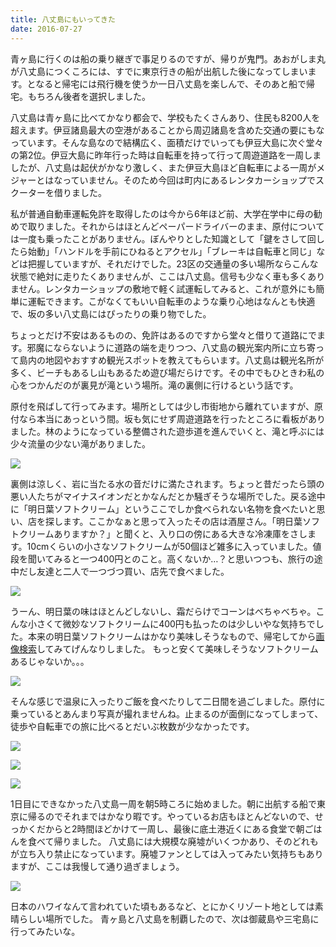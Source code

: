 ```yaml
---
title: 八丈島にもいってきた
date: 2016-07-27
---
```


青ヶ島に行くのは船の乗り継ぎで事足りるのですが、帰りが鬼門。あおがしま丸が八丈島につくころには、すでに東京行きの船が出航した後になってしまいます。となると帰宅には飛行機を使うか一日八丈島を楽しんで、そのあと船で帰宅。もちろん後者を選択しました。

八丈島は青ヶ島に比べてかなり都会で、学校もたくさんあり、住民も8200人を超えます。伊豆諸島最大の空港があることから周辺諸島を含めた交通の要にもなっています。そんな島なので結構広く、面積だけでいっても伊豆大島に次ぐ堂々の第2位。伊豆大島に昨年行った時は自転車を持って行って周遊道路を一周しましたが、八丈島は起伏がかなり激しく、また伊豆大島ほど自転車による一周がメジャーとはなっていません。そのため今回は町内にあるレンタカーショップでスクーターを借りました。

私が普通自動車運転免許を取得したのは今から6年ほど前、大学在学中に母の勧めで取りました。それからはほとんどペーパードライバーのまま、原付については一度も乗ったことがありません。ぼんやりとした知識として「鍵をさして回したら始動」「ハンドルを手前にひねるとアクセル」「ブレーキは自転車と同じ」などは把握していますが、それだけでした。23区の交通量の多い場所ならこんな状態で絶対に走りたくありませんが、ここは八丈島。信号も少なく車も多くありません。レンタカーショップの敷地で軽く試運転してみると、これが意外にも簡単に運転できます。こがなくてもいい自転車のような乗り心地はなんとも快適で、坂の多い八丈島にはぴったりの乗り物でした。

ちょっとだけ不安はあるものの、免許はあるのですから堂々と借りて道路にでます。邪魔にならないように道路の端を走りつつ、八丈島の観光案内所に立ち寄って島内の地図やおすすめ観光スポットを教えてもらいます。八丈島は観光名所が多く、ビーチもあるし山もあるため遊び場だらけです。その中でもひときわ私の心をつかんだのが裏見が滝という場所。滝の裏側に行けるという話です。

原付を飛ばして行ってみます。場所としては少し市街地から離れていますが、原付なら本当にあっという間。坂も気にせず周遊道路を行ったところに看板がありました。林のようになっている整備された遊歩道を進んでいくと、滝と呼ぶには少々流量の少ない滝がありました。

![](https://photos.xar.sh/27980140944_353c70617d_h.jpg)

裏側は涼しく、岩に当たる水の音だけに満たされます。ちょっと昔だったら頭の悪い人たちがマイナスイオンだとかなんだとか騒ぎそうな場所でした。戻る途中に「明日葉ソフトクリーム」というここでしか食べられない名物を食べたいと思い、店を探します。ここかなぁと思って入ったその店は酒屋さん。「明日葉ソフトクリームありますか？」と聞くと、入り口の傍にある大きな冷凍庫をさします。10cmくらいの小さなソフトクリームが50個ほど雑多に入っていました。値段を聞いてみると一つ400円とのこと。高くないか…？と思いつつも、旅行の途中だし友達と二人で一つづつ買い、店先で食べました。

![](https://photos.xar.sh/28312852690_fd49435426_h.jpg)

うーん、明日葉の味はほとんどしないし、霜だらけでコーンはべちゃべちゃ。こんな小さくて微妙なソフトクリームに400円も払ったのは少しいやな気持ちでした。本来の明日葉ソフトクリームはかなり美味しそうなもので、帰宅してから[画像検索](https://www.google.co.jp/search?q=%E6%98%8E%E6%97%A5%E8%91%89%E3%82%BD%E3%83%95%E3%83%88%E3%82%AF%E3%83%AA%E3%83%BC%E3%83%A0&source=lnms&tbm=isch)してみてげんなりしました。
もっと安くて美味しそうなソフトクリームあるじゃないか。。。

![](https://photos.xar.sh/27980142004_83a67559a9_h.jpg)

そんな感じで温泉に入ったりご飯を食べたりして二日間を過ごしました。原付に乗っているとあんまり写真が撮れませんね。止まるのが面倒になってしまって、徒歩や自転車での旅に比べるとだいぶ枚数が少なかったです。

![](https://photos.xar.sh/27980061094_2786fdd6b4_h.jpg)

![](https://photos.xar.sh/27980144664_344cbb78a3_h.jpg)

![](https://photos.xar.sh/27980147634_2a3ceb87c1_h.jpg)

1日目にできなかった八丈島一周を朝5時ころに始めました。朝に出航する船で東京に帰るのでそれまではかなり暇です。やっているお店もほとんどないので、せっかくだからと2時間ほどかけて一周し、最後に底土港近くにある食堂で朝ごはんを食べて帰りました。
八丈島には大規模な廃墟がいくつかあり、そのどれもが立ち入り禁止になっています。廃墟ファンとしては入ってみたい気持ちもありますが、ここは我慢して通り過ぎましょう。

![](https://photos.xar.sh/28312773270_9848cc11c3_h.jpg)

日本のハワイなんて言われていた頃もあるなど、とにかくリゾート地としては素晴らしい場所でした。
青ヶ島と八丈島を制覇したので、次は御蔵島や三宅島に行ってみたいな。
